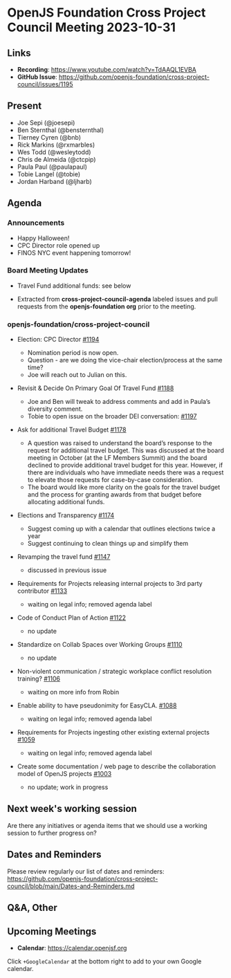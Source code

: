 # OpenJS Foundation Cross Project Council Meeting 2023-10-31

## Links

* **Recording**: https://www.youtube.com/watch?v=TdAAQL1EVBA
* **GitHub Issue**: https://github.com/openjs-foundation/cross-project-council/issues/1195

## Present

* Joe Sepi (@joesepi)
* Ben Sternthal (@bensternthal)
* Tierney Cyren (@bnb)
* Rick Markins (@rxmarbles)
* Wes Todd (@wesleytodd)
* Chris de Almeida (@ctcpip)
* Paula Paul (@paulapaul)
* Tobie Langel (@tobie)
* Jordan Harband (@ljharb)

## Agenda

### Announcements

* Happy Halloween!
* CPC Director role opened up
* FINOS NYC event happening tomorrow!

### Board Meeting Updates

* Travel Fund additional funds: see below

* Extracted from **cross-project-council-agenda** labeled issues and pull requests from the **openjs-foundation org** prior to the meeting.

### openjs-foundation/cross-project-council

* Election: CPC Director
[#1194](https://github.com/openjs-foundation/cross-project-council/issues/1194)
  * Nomination period is now open.
  * Question - are we doing the vice-chair election/process at the same time?
  * Joe will reach out to Julian on this.

* Revisit & Decide On Primary Goal Of Travel Fund [#1188](https://github.com/openjs-foundation/cross-project-council/issues/1188)
  * Joe and Ben will tweak to address comments and add in Paula’s diversity comment.
  * Tobie to open issue on the broader DEI conversation: [#1197](https://github.com/openjs-foundation/cross-project-council/issues/1197 )

* Ask for additional Travel Budget [#1178](https://github.com/openjs-foundation/cross-project-council/issues/1178)
  * A question was raised to understand the board’s response to the request for additional travel budget. This was discussed at the board meeting in October (at the LF Members Summit) and the board declined to provide additional travel budget for this year. However, if there are individuals who have immediate needs there was a request to elevate those requests for case-by-case consideration. 
  * The board would like more clarity on the goals for the travel budget and the process for granting awards from that budget before allocating additional funds.

* Elections and Transparency [#1174](https://github.com/openjs-foundation/cross-project-council/issues/1174)
  * Suggest coming up with a calendar that outlines elections twice a year
  * Suggest continuing to clean things up and simplify them

* Revamping the travel fund [#1147](https://github.com/openjs-foundation/cross-project-council/issues/1147)
  * discussed in previous issue

* Requirements for Projects releasing internal projects to 3rd party contributor [#1133](https://github.com/openjs-foundation/cross-project-council/issues/1133)
  * waiting on legal info; removed agenda label

* Code of Conduct Plan of Action [#1122](https://github.com/openjs-foundation/cross-project-council/issues/1122)
  * no update

* Standardize on Collab Spaces over Working Groups [#1110](https://github.com/openjs-foundation/cross-project-council/issues/1110)
  * no update

* Non-violent communication / strategic workplace conflict resolution training? [#1106](https://github.com/openjs-foundation/cross-project-council/issues/1106)
  * waiting on more info from Robin

* Enable ability to have pseudonimity for EasyCLA. [#1088](https://github.com/openjs-foundation/cross-project-council/issues/1088)
  * waiting on legal info; removed agenda label

* Requirements for Projects ingesting other existing external projects [#1059](https://github.com/openjs-foundation/cross-project-council/issues/1059)
  * waiting on legal info; removed agenda label

* Create some documentation / web page to describe the collaboration model of OpenJS projects [#1003](https://github.com/openjs-foundation/cross-project-council/issues/1003)
  * no update; work in progress

## Next week's working session

Are there any initiatives or agenda items that we should use a working session to further progress on?

## Dates and Reminders

Please review regularly our list of dates and reminders:
https://github.com/openjs-foundation/cross-project-council/blob/main/Dates-and-Reminders.md

## Q&A, Other

## Upcoming Meetings

* **Calendar**: <https://calendar.openjsf.org>

Click `+GoogleCalendar` at the bottom right to add to your own Google calendar.
